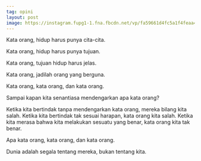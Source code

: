 ```yaml
---
tag: opini
layout: post
image: https://instagram.fupg1-1.fna.fbcdn.net/vp/fa59661d4fc5a1f4feaa496da2b9dc04/5CFD9BF0/t51.2885-15/e35/50882614_2249470081934623_7432482444978594129_n.jpg?_nc_ht=instagram.fupg1-1.fna.fbcdn.net&_nc_cat=107
---
```


Kata orang, hidup harus punya cita-cita.

Kata orang, hidup harus punya tujuan.

Kata orang, tujuan hidup harus jelas.

Kata orang, jadilah orang yang berguna.

Kata orang, kata orang, dan kata orang.

Sampai kapan kita senantiasa mendengarkan apa kata orang?

Ketika kita bertindak tanpa mendengarkan kata orang, mereka bilang kita salah. Ketika kita bertindak tak sesuai harapan, kata orang kita salah. Ketika kita merasa bahwa kita melakukan sesuatu yang benar, kata orang kita tak benar.

Apa kata orang, kata orang, dan kata orang.

Dunia adalah segala tentang mereka, bukan tentang kita.